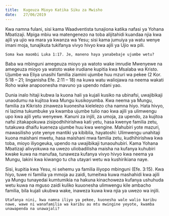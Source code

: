 ```yaml
---
title:  Kugeuza Mioyo Katika Siku za Mwisho
date:   27/06/2019
---
```


Kwa namna fulani, sisi kama Waadventista tunajiona katika nafasi ya Yohana Mbatizaji. Mpiga mbiu wa matengenezo na toba alijitahidi kuandaa njia kwa ajili ya ujio wa mara ya kwanza wa Yesu; sisi kama jumuiya ya watu wenye imani moja, tunajikuta tukifanya vivyo hivyo kwa ajili ya Ujio wa pili.

`Soma kwa maombi Luka 1:17. Je, maneno haya yanabebaje ujumbe wetu?`

Baba wa mbinguni amegeuza mioyo ya watoto wake imrudie Mwenyewe na amegeuza mioyo ya watoto wake irudiane kupitia kwa Msalaba wa Kristo. Ujumbe wa Eliya unasihi familia ziamini ujumbe huu mzuri wa pekee (2 Kor. 5:18 – 21; linganisha Efe. 2:11 – 18) na kuwa watu waliojawa na neema wakati Roho wake anapoonesha mavuno ya upendo ndani yao.

Dunia inalo hitaji kubwa la kuona hali ya kujali kusiko na ubinafsi, uwajibikaji unaodumu na kujitoa kwa Mungu kusikoyumba. Kwa neema ya Mungu, familia za Kikristo zinaweza kuonesha kielelezo cha namna hiyo. Hata hivyo, ni lazima tukumbuke ya kwamba ujumbe tulio nao kwa ajili ya ulimwengu upo kwa ajili yetu wenyewe. Kanuni za injili, za umoja, za upendo, za kujitoa nafsi zitakapokuwa zisipodhihirishwa kati yetu, hasa kwenye familia zetu, tutakuwa dhaifu kueneza ujumbe huu kwa wengine. Mahubiri yote mazuri, mawasilisho yote yenye mantiki ya kibiblia, hayatoshi: Ulimwengu unahitaji kuona maishani mwetu, hasa maishani mwa familia zetu, kudhihirishwa kwa toba, mioyo iliyogeuka, upendo na uwajibikaji tunaouhubiri. Kama Yohana Mbatizaji alivyokuwa na uwezo uliobadilisha maisha na kufanya kuhubiri kwake kuwa na manufaa, tunaweza kufanya vivyo hivyo kwa neema ya Mungu, lakini kwa kiwango tu cha utayari wetu wa kushirikiana naye. 

Sisi, kupitia kwa Yesu, ni sehemu ya familia iliyopo mbinguni (Efe. 3:15). Kwa hiyo, tuwe ni familia ya mmoja au zaidi, tumeitwa kuwa mashahidi kwa ajili ya Mungu tunayedai kumtumikia na hakuna kinachoweza kufanya ushuhuda wetu kuwa na mguso zaidi kuliko kuuonesha ulimwengu kile ambacho familia, bila kujali ukubwa wake, inaweza kuwa kwa njia ya uwezo wa injili.

`Utafanya nini, kwa namna iliyo ya pekee, kuonesha wale walio karibu nawe, wawe ni wanafamilia wa karibu au mtu mwingine yeyote, kwamba unawapenda na unawajali?`